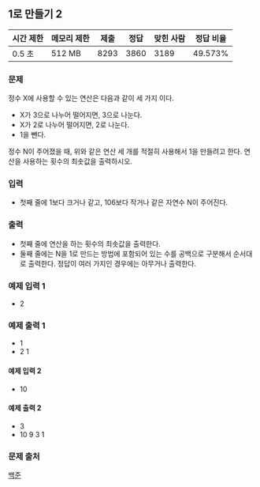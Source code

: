## 1로 만들기 2
 
|시간 제한|	메모리 제한|	제출|	정답|	맞힌 사람|	정답 비율|
|---|---|---|---|---|---|
|0.5 초|	512 MB|	8293|	3860|	3189|	49.573%|

### 문제
정수 X에 사용할 수 있는 연산은 다음과 같이 세 가지 이다.

- X가 3으로 나누어 떨어지면, 3으로 나눈다.
- X가 2로 나누어 떨어지면, 2로 나눈다.
- 1을 뺀다.

정수 N이 주어졌을 때, 위와 같은 연산 세 개를 적절히 사용해서 1을 만들려고 한다. 연산을 사용하는 횟수의 최솟값을 출력하시오.

### 입력
- 첫째 줄에 1보다 크거나 같고, 106보다 작거나 같은 자연수 N이 주어진다.

### 출력
- 첫째 줄에 연산을 하는 횟수의 최솟값을 출력한다.
- 둘째 줄에는 N을 1로 만드는 방법에 포함되어 있는 수를 공백으로 구분해서 순서대로 출력한다. 정답이 여러 가지인 경우에는 아무거나 출력한다.

### 예제 입력 1 
- 2
### 예제 출력 1 
- 1
- 2 1

#### 예제 입력 2 
- 10

#### 예제 출력 2 
- 3
- 10 9 3 1

### 문제 출처
[백준](https://www.acmicpc.net/problem/12852)